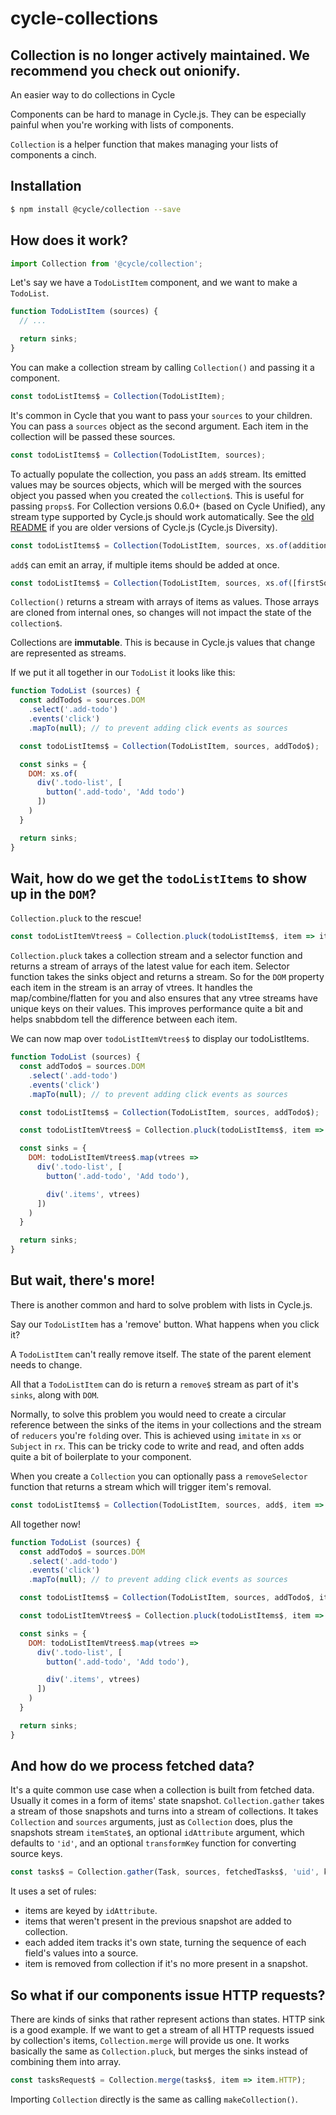 # cycle-collections
Collection is no longer actively maintained. We recommend you check out onionify.
---
An easier way to do collections in Cycle

Components can be hard to manage in Cycle.js. They can be especially painful when you're working with lists of components.

`Collection` is a helper function that makes managing your lists of components a cinch.

Installation
---
```bash
$ npm install @cycle/collection --save
```

How does it work?
---

<!-- share-code-between-examples -->

```js
import Collection from '@cycle/collection';
```

Let's say we have a `TodoListItem` component, and we want to make a `TodoList`.

```js
function TodoListItem (sources) {
  // ...

  return sinks;
}
```

You can make a collection stream by calling `Collection()` and passing it a component.

```js
const todoListItems$ = Collection(TodoListItem);
```

It's common in Cycle that you want to pass your `sources` to your children. You can pass a `sources` object as the second argument. Each item in the collection will be passed these sources.

```js
const todoListItems$ = Collection(TodoListItem, sources);
```

To actually populate the collection, you pass an `add$` stream. Its emitted values may be sources objects, which will be merged with the sources object you passed when you created the `collection$`. This is useful for passing `props$`. For Collection versions 0.6.0+ (based on Cycle Unified), any stream type supported by Cycle.js should work automatically. See the [old README](https://github.com/cyclejs/collection/tree/47e988ba5bf19d2a8172aba1f581200335f46b70#diversity) if you are older versions of Cycle.js (Cycle.js Diversity).

```js
const todoListItems$ = Collection(TodoListItem, sources, xs.of(additionalSources));
```

`add$` can emit an array, if multiple items should be added at once.

```js
const todoListItems$ = Collection(TodoListItem, sources, xs.of([firstSources, secondSources]));
```

`Collection()` returns a stream with arrays of items as values. Those arrays are cloned from internal ones, so changes will not impact the state of the `collection$`.

Collections are **immutable**. This is because in Cycle.js values that change are represented as streams.

If we put it all together in our `TodoList` it looks like this:

```js
function TodoList (sources) {
  const addTodo$ = sources.DOM
    .select('.add-todo')
    .events('click')
    .mapTo(null); // to prevent adding click events as sources

  const todoListItems$ = Collection(TodoListItem, sources, addTodo$);

  const sinks = {
    DOM: xs.of(
      div('.todo-list', [
        button('.add-todo', 'Add todo')
      ])
    )
  }

  return sinks;
}
```

Wait, how do we get the `todoListItems` to show up in the `DOM`?
---

`Collection.pluck` to the rescue!

```js
const todoListItemVtrees$ = Collection.pluck(todoListItems$, item => item.DOM);
```

`Collection.pluck` takes a collection stream and a selector function and returns a stream of arrays of the latest value for each item. Selector function takes the sinks object and returns a stream. So for the `DOM` property each item in the stream is an array of vtrees. It handles the map/combine/flatten for you and also ensures that any vtree streams have unique keys on their values. This improves performance quite a bit and helps snabbdom tell the difference between each item.

We can now map over `todoListItemVtrees$` to display our todoListItems.

```js
function TodoList (sources) {
  const addTodo$ = sources.DOM
    .select('.add-todo')
    .events('click')
    .mapTo(null); // to prevent adding click events as sources

  const todoListItems$ = Collection(TodoListItem, sources, addTodo$);

  const todoListItemVtrees$ = Collection.pluck(todoListItems$, item => item.DOM);

  const sinks = {
    DOM: todoListItemVtrees$.map(vtrees =>
      div('.todo-list', [
        button('.add-todo', 'Add todo'),

        div('.items', vtrees)
      ])
    )
  }

  return sinks;
}
```

But wait, there's more!
---

There is another common and hard to solve problem with lists in Cycle.js.

Say our `TodoListItem` has a 'remove' button. What happens when you click it?

A `TodoListItem` can't really remove itself. The state of the parent element needs to change.

All that a `TodoListItem` can do is return a `remove$` stream as part of it's `sinks`, along with `DOM`.

Normally, to solve this problem you would need to create a circular reference between the sinks of the items in your collections and the stream of `reducers` you're `fold`ing over. This is achieved using `imitate` in `xs` or `Subject` in `rx`. This can be tricky code to write and read, and often adds quite a bit of boilerplate to your component.

When you create a `Collection` you can optionally pass a `removeSelector` function that returns a stream which will trigger item's removal.

```js
const todoListItems$ = Collection(TodoListItem, sources, add$, item => item.remove$);
```

All together now!

```js
function TodoList (sources) {
  const addTodo$ = sources.DOM
    .select('.add-todo')
    .events('click')
    .mapTo(null); // to prevent adding click events as sources

  const todoListItems$ = Collection(TodoListItem, sources, addTodo$, item => item.remove$);

  const todoListItemVtrees$ = Collection.pluck(todoListItems$, item => item.DOM);

  const sinks = {
    DOM: todoListItemVtrees$.map(vtrees =>
      div('.todo-list', [
        button('.add-todo', 'Add todo'),

        div('.items', vtrees)
      ])
    )
  }

  return sinks;
}
```

And how do we process fetched data?
---

It's a quite common use case when a collection is built from fetched data. Usually it comes in a form of items' state snapshot. `Collection.gather` takes a stream of those snapshots and turns into a stream of collections. It takes `Collection` and `sources` arguments, just as `Collection` does, plus the snapshots stream `itemState$`, an optional `idAttribute` argument, which defaults to `'id'`, and an optional `transformKey` function for converting source keys.

```js
const tasks$ = Collection.gather(Task, sources, fetchedTasks$, 'uid', key => `${key}$`) // converts 'props' in snapshots to 'props$' in sources
```

It uses a set of rules:

- items are keyed by `idAttribute`.
- items that weren't present in the previous snapshot are added to collection.
- each added item tracks it's own state, turning the sequence of each field's values into a source.
- item is removed from collection if it's no more present in a snapshot.

So what if our components issue HTTP requests?
---

There are kinds of sinks that rather represent actions than states. HTTP sink is a good example. If we want to get a stream of all HTTP requests issued by collection's items, `Collection.merge` will provide us one. It works basically the same as `Collection.pluck`, but merges the sinks instead of combining them into array.

```js
const tasksRequest$ = Collection.merge(tasks$, item => item.HTTP);
```

Importing `Collection` directly is the same as calling `makeCollection()`.
